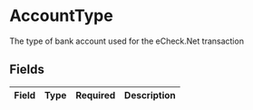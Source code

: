 # AccountType

The type of bank account used for the eCheck.Net transaction


## Fields

| Field       | Type        | Required    | Description |
| ----------- | ----------- | ----------- | ----------- |